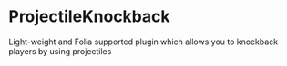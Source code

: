 # ProjectileKnockback
Light-weight and Folia supported plugin which allows you to knockback players by using projectiles
